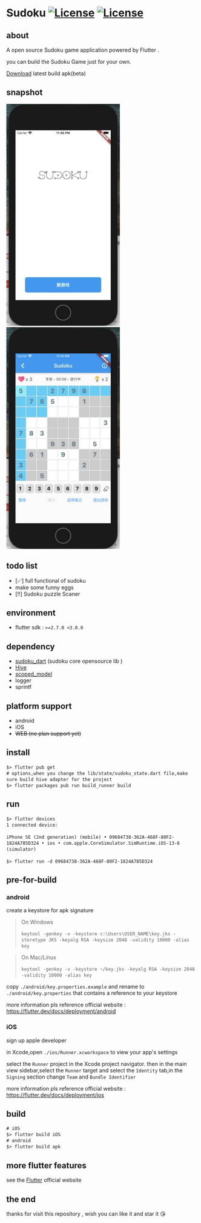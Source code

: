 # Sudoku  [![License](https://img.shields.io/badge/License-Anti%20996-blue.svg)](https://github.com/996icu/996.ICU/blob/master/LICENSE) [![License](https://img.shields.io/badge/License-Apache%202.0-blue.svg)](https://opensource.org/licenses/Apache-2.0)

## about

A open source Sudoku game application powered by Flutter .

you can build the Sudoku Game just  for your own.

[Download](https://github-production-release-asset-2e65be.s3.amazonaws.com/291502708/946fed00-eb22-11ea-9f3b-e65b96746ed7?X-Amz-Algorithm=AWS4-HMAC-SHA256&X-Amz-Credential=AKIAIWNJYAX4CSVEH53A%2F20200830%2Fus-east-1%2Fs3%2Faws4_request&X-Amz-Date=20200830T164712Z&X-Amz-Expires=300&X-Amz-Signature=8e3ec35a5237694414a4de94836a2480a439fe2249b8c895447e4e9e7a188a42&X-Amz-SignedHeaders=host&actor_id=1745525&key_id=0&repo_id=291502708&response-content-disposition=attachment%3B%20filename%3Dapp-release.apk&response-content-type=application%2Fvnd.android.package-archive) latest build apk(beta)

## snapshot

![Bootstrap](./document/img/Jietu20200830-234059_jpg.jpg)![Game](./document/img/Jietu20200830-234139_jpg.jpg)

## todo list
- [:white_check_mark:]  full functional of sudoku
- make some funny eggs
- [:bangbang:] Sudoku puzzle Scaner


## environment
- flutter sdk : `>=2.7.0 <3.0.0`

## dependency
- [sudoku_dart](https://github.com/forfuns/sudoku-dart) (sudoku core opensource  lib  )
- [Hive](https://github.com/hivedb/hive)
- [scoped_model](https://github.com/brianegan/scoped_model)
- logger 
- sprintf

## platform support
- android
- iOS
- ~~WEB (no plan support yet)~~

## install
```shell
$> flutter pub get
# options,when you change the lib/state/sudoku_state.dart file,make sure build hive adapter for the project
$> flutter packages pub run build_runner build
```

## run
```shell
$> flutter devices
1 connected device:

iPhone SE (2nd generation) (mobile) • 09684738-362A-468F-80F2-1824A785D324 • ios • com.apple.CoreSimulator.SimRuntime.iOS-13-6 (simulator)

$> flutter run -d 09684738-362A-468F-80F2-1824A785D324
```

## pre-for-build
### android
create a keystore for apk signature

> On Windows
>
> ```shell
> keytool -genkey -v -keystore c:\Users\USER_NAME\key.jks -storetype JKS -keyalg RSA -keysize 2048 -validity 10000 -alias key
> ```
> 

> On Mac/Linux
> ```shell
> keytool -genkey -v -keystore ~/key.jks -keyalg RSA -keysize 2048 -validity 10000 -alias key
> ```

copy `./android/key.properties.example` and rename to `./android/key.properties` that contains a reference to your keystore

more information pls reference official website : https://flutter.dev/docs/deployment/android

### iOS

sign up apple developer

in Xcode,open `./ios/Runner.xcworkspace` to view your app's settings

select the `Runner` project in the Xcode project navigator. then in the main view sidebar,select the `Runner` target and select the `Identity` tab,in the `Signing` section change `Team` and `Bundle Identifier`

more information pls reference official website : https://flutter.dev/docs/deployment/ios

## build
```shell
# iOS
$> flutter build iOS
# android
$> flutter build apk
```

## more flutter features
see the [Flutter](https://flutter.dev/) official website

## the end

thanks for visit this repository , wish you can like it and star it :kissing_heart:

